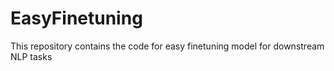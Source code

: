 # EasyFinetuning
This repository contains the code for easy finetuning model for downstream NLP tasks
